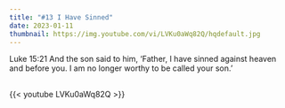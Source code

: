 ```yaml
---
title: "#13 I Have Sinned"
date: 2023-01-11
thumbnail: https://img.youtube.com/vi/LVKu0aWq82Q/hqdefault.jpg
---
```

Luke 15:21 And the son said to him, ‘Father, I have sinned against heaven and before you. I am no longer worthy to be called your son.’
## <!--more-->

{{< youtube LVKu0aWq82Q >}}
